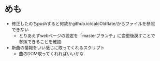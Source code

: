 # めも

* 修正したのちpushすると何故かgithub.io/calcOldRate/からファイルを参照できない
  * とりあえずwebページの設定を「masterブランチ」に変更後戻すことで参照できることを確認
* 新曲の情報をいい感じに取ってくれるスクリプト
  * 曲のDOM取ってくれればいいかな

